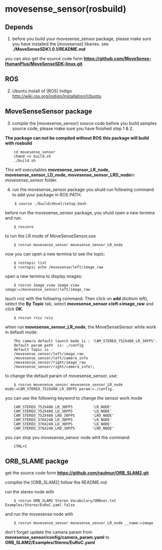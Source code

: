 # movesense_sensor(rosbuild)

## Depends
1. before you build your movesense_sensor package, please make sure you have installed the [movesense] libaries.
  see **./MoveSenseSDK1.0.1/README.md**

  you can also get the source code form **https://github.com/MoveSense-HumanPlus/MoveSenseSDK-linux.git** 

## ROS
2. Ubuntu install of [ROS] Indigo 
  http://wiki.ros.org/indigo/Installation/Ubuntu

## MoveSenseSensor package 
3. complie the [movesense_sensor] source code
  before you build samples source code, please make sure you have finished step 1 & 2.
 
 **The package can not be compiled without ROS**
  **this package will build with rosbuild**
  
		cd movesense_sensor
		chmod +x build.sh
		./build.sh

  This will executables **movesense_sensor_LR_node, movesense_sensor_LD_node, movesense_sensor_LRD_node**in *movesense_sensor* folder.

4. run the movesense_sensor package
  you shuld run following command to add your package in ROS PATH.

		$ source ./build/devel/setup.bash
  
  before run the movesense_sensor package, you shuld open a new termina and run:

		$ roscore
 

  to run the LR mode of MoveSenseSensor,use
		
		$ rosrun movesense_sensor movesense_sensor_LR_node 
  
  now you can open a new termina to see the topic:
  
		$ rostopic list
		$ rostopic echo /movesense/left/image_raw
  
  open a new termina to display images:

		$ rosrun image_view image_view image:=/movesense_sensor/left/image_raw

  lauch rviz with the following command. Then click on **add** (bottom left), select the **By Topic** tab, select **movesense_sensor->left->image_raw** and click **OK**.

		$ rosrun rviz rviz
  
  
  when run **movesense_sensor_LR_node**, the MoveSenseSensor while work in default mode:
             
		The camera default launch mode is : 'CAM_STEREO_752X480_LR_30FPS'.
		default param path  is: ./config
		default topic is :
		/movesense_sensor/left/image_raw
		/movesense_sensor/left/camera_info
		/movesense_sensor/right/image_raw
		/movesense_sensor/right/camera_info);
             
  to change the default param of movesense_sensor, use:

		$ rosrun movesense_sensor movesense_sensor_LR_node mode:=CAM_STEREO_752X480_LR_30FPS param:=./config.

  you can use the following keyword to change the sensor work mode
  
		CAM_STEREO_752X480_LR_30FPS			'LR_NODE'
		CAM_STEREO_752X480_LD_30FPS			'LD_NODE'
		CAM_STEREO_752X480_LRD_30FPS		'LRD_NODE'
		CAM_STEREO_376X240_LR_30FPS			'LR_NODE'
		CAM_STEREO_376X240_LD_30FPS			'LD_NODE'
		CAM_STEREO_376X240_LRD_30FPS		'LRD_NODE'
  
  you can stop you movesense_sensor node whit the command:

		CTRL+C
  
## ORB_SLAME packge
  get the source code form **https://github.com/raulmur/ORB_SLAM2.git**

  complite the [ORB_SLAM2] follow the README.md

  run the stereo node with

		$ rosrun ORB_SLAM2 Stereo Vocabulary/ORBvoc.txt Examples/Stereo/EuRoC.yaml false

  and run the movesense node with
		
		$ rosrun movesense_sensor movesense_sensor_LR_node __name:=image
  
  don't forget update the camera param from **movesense_sensor/config/camera_param.yaml** to **ORB_SLAM2/Examples/Stereo/EuRoC.yaml**

